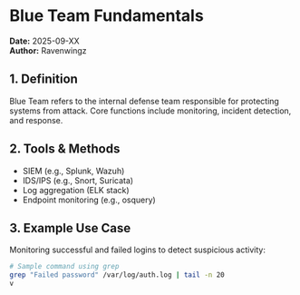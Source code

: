 # Blue Team Fundamentals

**Date:** 2025-09-XX  
**Author:** Ravenwingz

## 1. Definition
Blue Team refers to the internal defense team responsible for protecting systems from attack. Core functions include monitoring, incident detection, and response.

## 2. Tools & Methods
- SIEM (e.g., Splunk, Wazuh)
- IDS/IPS (e.g., Snort, Suricata)
- Log aggregation (ELK stack)
- Endpoint monitoring (e.g., osquery)

## 3. Example Use Case
Monitoring successful and failed logins to detect suspicious activity:
```bash
# Sample command using grep
grep "Failed password" /var/log/auth.log | tail -n 20
v
